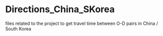 # Directions_China_SKorea
files related to the project to get travel time between O-D pairs in China / South Korea
